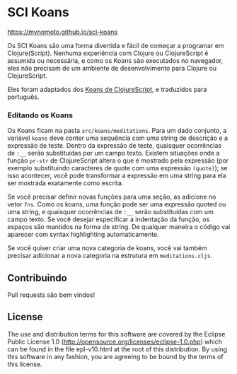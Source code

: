 SCI Koans
==========================
https://mynomoto.github.io/sci-koans

Os SCI Koans são uma forma divertida e fácil de começar a programar em
Clojure(Script). Nenhuma experiência com Clojure ou ClojureScript é assumida ou
necessária, e como os Koans são executados no navegador, eles não precisam de
um ambiente de desenvolvimento para Clojure ou ClojureScript.

Eles foram adaptados dos [Koans de
ClojureScript](http://clojurescriptkoans.com), e traduzidos para português.

### Editando os Koans
Os Koans ficam na pasta `src/koans/meditations`. Para um dado conjunto, a
variável `koans` deve conter uma sequência com uma string de descrição e a
expressão de teste.
Dentro da expressão de teste, quaisquer ocorrências de `:__` serão substituídas
por um campo texto. Existem situações onde a função `pr-str` de ClojureScript
altera o que é mostrado pela expressão (por exemplo substituindo caracteres de
quote com uma expressão `(quote)`); se isso acontecer, você pode transformar a
expressão em uma string para ela ser mostrada exatamente como escrita.

Se você precisar definir novas funções para uma seção, as adicione no vetor
`fns`. Como os koans, uma função pode ser uma expressão quoted ou uma string, e
quaisquer ocorrências de `:__` serão substituídas com um campo texto. Se você
desejar especificar a indentação da função, os espaços são mantidos na forma de
string. De qualquer maneira o código vai aparecer com syntax highlighting
automaticamente.

Se você quiser criar uma nova categoria de koans, você vai também precisar
adicionar a nova categoria na estrutura em `meditations.cljs`.

Contribuindo
------------
Pull requests são bem vindos!


License
-------
The use and distribution terms for this software are covered by the Eclipse Public License 1.0 (http://opensource.org/licenses/eclipse-1.0.php) which can be found in the file epl-v10.html at the root of this distribution. By using this software in any fashion, you are agreeing to be bound by the terms of this license.
